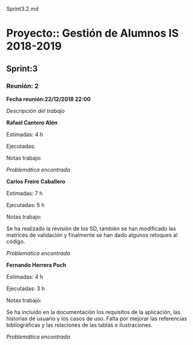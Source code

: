 Sprint3.2.md

# Proyecto:: **Gestión de Alumnos IS 2018-2019**
 
## Sprint:3

### Reunión: 2

**Fecha reunión:22/12/2018 22:00**


_Descripción del trabajo_

**Rafael Cantero Alén**

Estimadas: 4 h

Ejecutadas: 

Notas trabajo:



_Problemática encontrada_



**Carlos Freire Caballero**

Estimadas: 7 h

Ejecutadas: 5 h

Notas trabajo:

Se ha realizado la revisión de los SD, también se han modificado las matrices de validación y finalmente se han dado algunos retoques al código.

_Problemática encontrada_


**Fernando Herrera Poch**

Estimadas: 4 h

Ejecutadas: 3 h

Notas trabajo:

Se ha incluido en la documentación los requisitos de la aplicación, las historias de usuario y los casos de uso. 
Falta por mejorar las referencias bibliográficas y las relaciones de las tablas e ilustraciones.

_Problemática encontrada_

